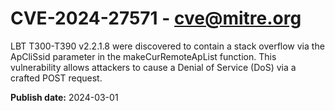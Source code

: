 # CVE-2024-27571 - cve@mitre.org

LBT T300-T390 v2.2.1.8 were discovered to contain a stack overflow via the ApCliSsid parameter in the makeCurRemoteApList function. This vulnerability allows attackers to cause a Denial of Service (DoS) via a crafted POST request.

**Publish date:** 2024-03-01
